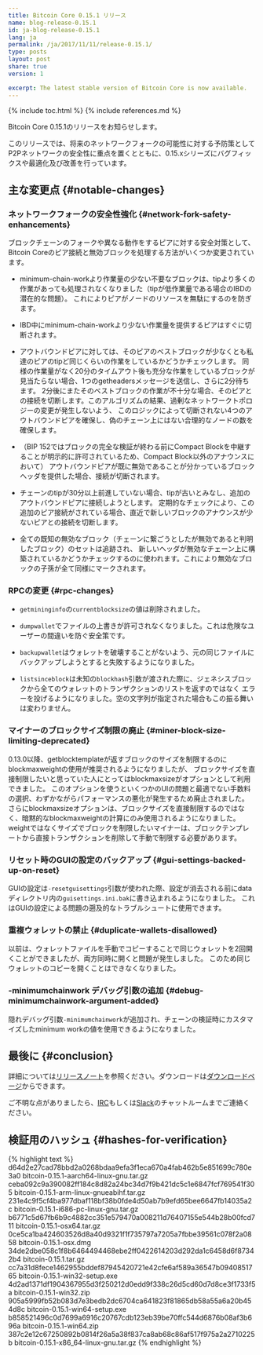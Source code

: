 ```yaml
---
title: Bitcoin Core 0.15.1 リリース
name: blog-release-0.15.1
id: ja-blog-release-0.15.1
lang: ja
permalink: /ja/2017/11/11/release-0.15.1/
type: posts
layout: post
share: true
version: 1

excerpt: The latest stable version of Bitcoin Core is now available.
---
```

{% include toc.html %}
{% include references.md %}

Bitcoin Core 0.15.1のリリースをお知らせします。

このリリースでは、将来のネットワークフォークの可能性に対する予防策としてP2Pネットワークの安全性に重点を置くとともに、0.15.xシリーズにバグフィックスや最適化及び改善を行っています。

## 主な変更点 {#notable-changes}

### ネットワークフォークの安全性強化 {#network-fork-safety-enhancements}

ブロックチェーンのフォークや異なる動作をするピアに対する安全対策として、Bitcoin Coreのピア接続と無効ブロックを処理する方法がいくつか変更されています。

- minimum-chain-workより作業量の少ない不要なブロックは、tipより多くの作業があっても処理されなくなりました（tipが低作業量である場合のIBDの潜在的な問題）。
これによりピアがノードのリソースを無駄にするのを防ぎます。

- IBD中にminimum-chain-workより少ない作業量を提供するピアはすぐに切断されます。

- アウトバウンドピアに対しては、そのピアのベストブロックが少なくとも私達のピアのtipど同じくらいの作業をしているかどうかチェックします。
同様の作業量がなく20分のタイムアウト後も充分な作業をしているブロックが見当たらない場合、1つのgetheadersメッセージを送信し、さらに2分待ちます。
2分後にまたそのベストブロックの作業が不十分な場合、そのピアとの接続を切断します。このアルゴリズムの結果、過剰なネットワークトポロジーの変更が発生しないよう、
このロジックによって切断されない4つのアウトバウンドピアを確保し、偽のチェーン上にはない合理的なノードの数を確保します。

- （BIP 152ではブロックの完全な検証が終わる前にCompact Blockを中継することが明示的に許可されているため、Compact Block以外のアナウンスにおいて）
アウトバウンドピアが既に無効であることが分かっているブロックヘッダを提供した場合、接続が切断されます。

- チェーンのtipが30分以上前進していない場合、tipが古いとみなし、追加のアウトバウンドピアに接続しようとします。
定期的なチェックにより、この追加のピア接続がされている場合、直近で新しいブロックのアナウンスが少ないピアとの接続を切断します。

- 全ての既知の無効なブロック（チェーンに繋ごうとしたが無効であると判明したブロック）のセットは追跡され、
新しいヘッダが無効なチェーン上に構築されているかどうかチェックするのに使われます。これにより無効なブロックの子孫が全て同様にマークされます。

### RPCの変更 {#rpc-changes}

- `getmininginfo`の`currentblocksize`の値は削除されました。

- `dumpwallet`でファイルの上書きが許可されなくなりました。これは危険なユーザーの間違いを防ぐ安全策です。

- `backupwallet`はウォレットを破壊することがないよう、元の同じファイルにバックアップしようとすると失敗するようになりました。

- `listsinceblock`は未知の`blockhash`引数が渡された際に、ジェネシスブロックから全てのウォレットのトランザクションのリストを返すのではなく
エラーを投げるようになりました。空の文字列が指定された場合もこの振る舞いは変わりません。

### マイナーのブロックサイズ制限の廃止 {#miner-block-size-limiting-deprecated}

0.13.0以降、getblocktemplateが返すブロックのサイズを制限するのにblockmaxweightの使用が推奨されるようになりましたが、
ブロックサイズを直接制限したいと思っていた人にとってはblockmaxsizeがオプションとして利用できました。
このオプションを使うといくつかのUIの問題と最適でない手数料の選択、わずかながらパフォーマンスの悪化が発生するため廃止されました。
さらにblockmaxsizeオプションは、ブロックサイズを直接制限するのではなく、暗黙的なblockmaxweightの計算にのみ使用されるようになりました。
weightではなくサイズでブロックを制限したいマイナーは、ブロックテンプレートから直接トランザクションを削除して手動で制限する必要があります。

### リセット時のGUIの設定のバックアップ {#gui-settings-backed-up-on-reset}

GUIの設定は`-resetguisettings`引数が使われた際、設定が消去される前にdataディレクトリ内の`guisettings.ini.bak`に書き込まれるようになりました。
これはGUIの設定による問題の遡及的なトラブルシュートに使用できます。

### 重複ウォレットの禁止 {#duplicate-wallets-disallowed}

以前は、ウォレットファイルを手動でコピーすることで同じウォレットを2回開くことができましたが、両方同時に開くと問題が発生しました。
このため同じウォレットのコピーを開くことはできなくなりました。

### -minimumchainwork デバッグ引数の追加 {#debug-minimumchainwork-argument-added}

隠れデバッグ引数`-minimumchainwork`が追加され、チェーンの検証時にカスタマイズしたminimum workの値を使用できるようになりました。

## 最後に {#conclusion}

詳細については[リリースノート][]を参照ください。ダウンロードは[ダウンロードページ][]からできます。

ご不明な点がありましたら、[IRC][]もしくは[Slack][]のチャットルームまでご連絡ください。

## 検証用のハッシュ {#hashes-for-verification}

{% highlight text %}
d64d2e27cad78bbd2a0268bdaa9efa3f1eca670a4fab462b5e851699c780e3a0  bitcoin-0.15.1-aarch64-linux-gnu.tar.gz
ceba092c9a390082ff184c8d82a24bc34d7f9b421dc5c1e6847fcf769541f305  bitcoin-0.15.1-arm-linux-gnueabihf.tar.gz
231e4c9f5cf4ba977dbaf118bf38b0fde4d50ab7b9efd65bee6647fb14035a2c  bitcoin-0.15.1-i686-pc-linux-gnu.tar.gz
b6771c5d67fb6b9c4882cc351e579470a008211d76407155e544b28b00fcd711  bitcoin-0.15.1-osx64.tar.gz
0ce5ca1ba424603526d8a40d9321f1f735797a7205a7fbbe39561c078f2a0858  bitcoin-0.15.1-osx.dmg
34de2dbe058c1f8b6464494468ebe2ff0422614203d292da1c6458d6f87342b4  bitcoin-0.15.1.tar.gz
cc7a31d8fece1462955bddef87945420721e42cfe6af589a36547b0940851765  bitcoin-0.15.1-win32-setup.exe
4d2ad1371df1904367955d3f250212d0edd9f338c26d5cd60d7d8ce3f1733f5a  bitcoin-0.15.1-win32.zip
905a5999fb52b083d7e3bedb2dc6704ca641823f81865db58a55a6a20b454d8c  bitcoin-0.15.1-win64-setup.exe
b858521496c0d7699a6916c20767cdb123eb39be70ffc544d6876b08af3b696a  bitcoin-0.15.1-win64.zip
387c2e12c67250892b0814f26a5a38f837ca8ab68c86af517f975a2a2710225b  bitcoin-0.15.1-x86_64-linux-gnu.tar.gz
{% endhighlight %}


[リリースノート]: /ja/releases/0.15.1/
[IRC]: https://en.bitcoin.it/wiki/IRC_channels
[Slack]: https://slack.bitcoincore.org/
[ダウンロードページ]: /ja/download